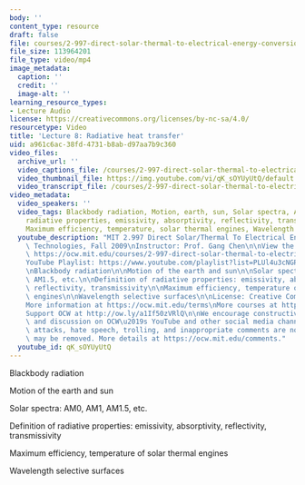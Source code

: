 ```yaml
---
body: ''
content_type: resource
draft: false
file: courses/2-997-direct-solar-thermal-to-electrical-energy-conversion-technologies-fall-2009/mit2_997f09_lec08_360p_16_9.mp4
file_size: 113964201
file_type: video/mp4
image_metadata:
  caption: ''
  credit: ''
  image-alt: ''
learning_resource_types:
- Lecture Audio
license: https://creativecommons.org/licenses/by-nc-sa/4.0/
resourcetype: Video
title: 'Lecture 8: Radiative heat transfer'
uid: a961c6ac-38fd-4731-b8ab-d97aa7b9c360
video_files:
  archive_url: ''
  video_captions_file: /courses/2-997-direct-solar-thermal-to-electrical-energy-conversion-technologies-fall-2009/1AOL4OEVBcePRrLqikulQwNYWbUcsXTyh_transcript.webvtt
  video_thumbnail_file: https://img.youtube.com/vi/qK_sOYUyUtQ/default.jpg
  video_transcript_file: /courses/2-997-direct-solar-thermal-to-electrical-energy-conversion-technologies-fall-2009/1AOL4OEVBcePRrLqikulQwNYWbUcsXTyh_transcript.pdf
video_metadata:
  video_speakers: ''
  video_tags: Blackbody radiation, Motion, earth, sun, Solar spectra, AM0, AM1, AM1.5,
    radiative properties, emissivity, absorptivity, reflectivity, transmissivity,
    Maximum efficiency, temperature, solar thermal engines, Wavelength selective surfaces
  youtube_description: "MIT 2.997 Direct Solar/Thermal To Electrical Energy Conversion\
    \ Technologies, Fall 2009\nInstructor: Prof. Gang Chen\n\nView the complete course:\
    \ https://ocw.mit.edu/courses/2-997-direct-solar-thermal-to-electrical-energy-conversion-technologies-fall-2009/\n\
    YouTube Playlist: https://www.youtube.com/playlist?list=PLUl4u3cNGP62sv7_wYRKqvf1HsL4p54Kj\n\
    \nBlackbody radiation\n\nMotion of the earth and sun\n\nSolar spectra: AM0, AM1,\
    \ AM1.5, etc.\n\nDefinition of radiative properties: emissivity, absorptivity,\
    \ reflectivity, transmissivity\n\nMaximum efficiency, temperature of solar thermal\
    \ engines\n\nWavelength selective surfaces\n\nLicense: Creative Commons BY-NC-SA\n\
    More information at https://ocw.mit.edu/terms\nMore courses at https://ocw.mit.edu\n\
    Support OCW at http://ow.ly/a1If50zVRlQ\n\nWe encourage constructive comments\
    \ and discussion on OCW\u2019s YouTube and other social media channels. Personal\
    \ attacks, hate speech, trolling, and inappropriate comments are not allowed and\
    \ may be removed. More details at https://ocw.mit.edu/comments."
  youtube_id: qK_sOYUyUtQ
---
```

Blackbody radiation

Motion of the earth and sun

Solar spectra: AM0, AM1, AM1.5, etc.

Definition of radiative properties: emissivity, absorptivity, reflectivity, transmissivity

Maximum efficiency, temperature of solar thermal engines

Wavelength selective surfaces